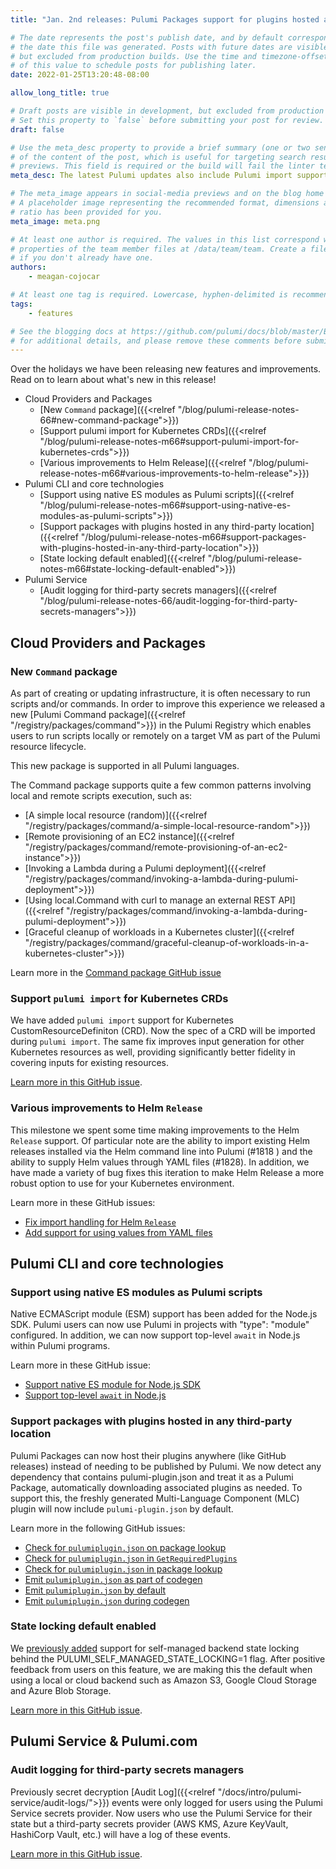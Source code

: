 ```yaml
---
title: "Jan. 2nd releases: Pulumi Packages support for plugins hosted anywhere and Pulumi Service 3rd party audit for secrets decryption"

# The date represents the post's publish date, and by default corresponds with
# the date this file was generated. Posts with future dates are visible in development,
# but excluded from production builds. Use the time and timezone-offset portions of
# of this value to schedule posts for publishing later.
date: 2022-01-25T13:20:48-08:00

allow_long_title: true

# Draft posts are visible in development, but excluded from production builds.
# Set this property to `false` before submitting your post for review.
draft: false

# Use the meta_desc property to provide a brief summary (one or two sentences)
# of the content of the post, which is useful for targeting search results or social-media
# previews. This field is required or the build will fail the linter test.
meta_desc: The latest Pulumi updates also include Pulumi import support for Kubernetes CRD, various improvements to Helm Release, and native ES Module support. 

# The meta_image appears in social-media previews and on the blog home page.
# A placeholder image representing the recommended format, dimensions and aspect
# ratio has been provided for you.
meta_image: meta.png

# At least one author is required. The values in this list correspond with the `id`
# properties of the team member files at /data/team/team. Create a file for yourself
# if you don't already have one.
authors:
    - meagan-cojocar

# At least one tag is required. Lowercase, hyphen-delimited is recommended.
tags:
    - features

# See the blogging docs at https://github.com/pulumi/docs/blob/master/BLOGGING.md.
# for additional details, and please remove these comments before submitting for review.
---
```


Over the holidays we have been releasing new features and improvements. Read on to learn about what's new in this release!

- Cloud Providers and Packages
  - [New `Command` package]({{<relref "/blog/pulumi-release-notes-66#new-command-package">}})
  - [Support pulumi import for Kubernetes CRDs]({{<relref "/blog/pulumi-release-notes-m66#support-pulumi-import-for-kubernetes-crds">}})
  - [Various improvements to Helm Release]({{<relref "/blog/pulumi-release-notes-m66#various-improvements-to-helm-release">}})
- Pulumi CLI and core technologies
  - [Support using native ES modules as Pulumi scripts]({{<relref "/blog/pulumi-release-notes-m66#support-using-native-es-modules-as-pulumi-scripts">}})
  - [Support packages with plugins hosted in any third-party location]({{<relref "/blog/pulumi-release-notes-m66#support-packages-with-plugins-hosted-in-any-third-party-location">}})
  - [State locking default enabled]({{<relref "/blog/pulumi-release-notes-m66#state-locking-default-enabled">}})
- Pulumi Service 
  - [Audit logging for third-party secrets managers]({{<relref "/blog/pulumi-release-notes-66/audit-logging-for-third-party-secrets-managers">}})

<!--more-->

## Cloud Providers and Packages

### New `Command` package

As part of creating or updating infrastructure, it is often necessary to run scripts and/or commands. In order to improve this experience we released a new [Pulumi Command package]({{<relref "/registry/packages/command">}}) in the Pulumi Registry which enables users to run scripts locally or remotely on a target VM as part of the Pulumi resource lifecycle.

This new package is supported in all Pulumi languages.

The Command package supports quite a few common patterns involving local and remote scripts execution, such as:
- [A simple local resource (random)]({{<relref "/registry/packages/command/a-simple-local-resource-random">}})
- [Remote provisioning of an EC2 instance]({{<relref "/registry/packages/command/remote-provisioning-of-an-ec2-instance">}})
- [Invoking a Lambda during a Pulumi deployment]({{<relref "/registry/packages/command/invoking-a-lambda-during-pulumi-deployment">}})
- [Using local.Command with curl to manage an external REST API]({{<relref "/registry/packages/command/invoking-a-lambda-during-pulumi-deployment">}})
- [Graceful cleanup of workloads in a Kubernetes cluster]({{<relref "/registry/packages/command/graceful-cleanup-of-workloads-in-a-kubernetes-cluster">}})

Learn more in the [Command package GitHub issue](https://github.com/pulumi/pulumi/issues/99)

### Support `pulumi import` for Kubernetes CRDs

We have added `pulumi import` support for Kubernetes CustomResourceDefiniton (CRD). Now the spec of a CRD will be imported during `pulumi import`. The same fix improves input generation for other Kubernetes resources as well, providing significantly better fidelity in covering inputs for existing resources.

[Learn more in this GitHub issue](https://github.com/pulumi/pulumi-kubernetes/issues/1410).

### Various improvements to Helm `Release`

This milestone we spent some time making improvements to the Helm `Release` support. Of particular note are the ability to import existing Helm releases installed via the Helm command line into Pulumi (#1818 ) and the ability to supply Helm values through YAML files (#1828). In addition, we have made a variety of bug fixes this iteration to make Helm Release a more robust option to use for your Kubernetes environment.

Learn more in these GitHub issues:
- [Fix import handling for Helm `Release`](https://github.com/pulumi/pulumi-kubernetes/pull/1818)
- [Add support for using values from YAML files](https://github.com/pulumi/pulumi-kubernetes/pull/1828)

## Pulumi CLI and core technologies

### Support using native ES modules as Pulumi scripts

Native ECMAScript module (ESM) support has been added for the Node.js SDK. Pulumi users can now use Pulumi in projects with "type": "module" configured. In addition, we can now support top-level `await` in Node.js within Pulumi programs.

Learn more in these GitHub issue:
- [Support native ES module for Node.js SDK](https://github.com/pulumi/pulumi/issues/7764)
- [Support top-level `await` in Node.js](https://github.com/pulumi/pulumi/issues/5161)

### Support packages with plugins hosted in any third-party location

Pulumi Packages can now host their plugins anywhere (like GitHub releases) instead of needing to be published by Pulumi. We now detect any dependency that contains pulumi-plugin.json and treat it as a Pulumi Package, automatically downloading associated plugins as needed. To support this, the freshly generated Multi-Language Component (MLC) plugin will now include `pulumi-plugin.json` by default.

Learn more in the following GitHub issues:
- [Check for `pulumiplugin.json` on package lookup](https://github.com/pulumi/pulumi/issues/8515)
- [Check for `pulumiplugin.json` in `GetRequiredPlugins`](https://github.com/pulumi/pulumi/issues/8516)
- [Check for `pulumiplugin.json` in package lookup](https://github.com/pulumi/pulumi/issues/8517)
- [Emit `pulumiplugin.json` as part of codegen](https://github.com/pulumi/pulumi/issues/8530)
- [Emit `pulumiplugin.json` by default](https://github.com/pulumi/pulumi/issues/8527)
- [Emit `pulumiplugin.json` during codegen](https://github.com/pulumi/pulumi/issues/8532)

### State locking default enabled

We [previously added](https://github.com/pulumi/pulumi/pull/2697) support for self-managed backend state locking behind the  PULUMI_SELF_MANAGED_STATE_LOCKING=1 flag. After positive feedback from users on this feature, we are making this the default when using a local or cloud backend such as Amazon S3, Google Cloud Storage and Azure Blob Storage. 

[Learn more in this GitHub issue](https://github.com/pulumi/pulumi/issues/8565).

## Pulumi Service & Pulumi.com

### Audit logging for third-party secrets managers

Previously secret decryption [Audit Log]({{<relref "/docs/intro/pulumi-service/audit-logs/">}}) events were only logged for users using the Pulumi Service secrets provider. Now users who use the Pulumi Service for their state but a third-party secrets provider (AWS KMS, Azure KeyVault, HashiCorp Vault, etc.) will have a log of these events. 

[Learn more in this GitHub issue](https://github.com/pulumi/pulumi/issues/8563).

